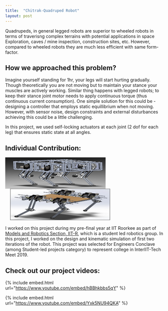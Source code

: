 ```yaml
---
title:  "Chitrak-Quadruped Robot"
layout: post
---
```


Quadrupeds, in general legged robots are superior to wheeled robots in terms of traverisng complex terrains with potential applications in space Exploration, caves / mine inspection, construction sites, etc. However, compared to wheeled robots they are much less efficient with same form-factor. 



## How we approached this problem?
Imagine yourself standing for 1hr, your legs will start hurting gradually. Though theoretically you are not moving but to maintain your stance your muscles are actively working. Similar thing happens with legged robots; to keep their stance joint motor needs to apply continuous torque (thus continuous current consumption). One simple solution for this could be - designing a controller that employs static equillibrium when not moving. However, with sensor noise, design constraints and external disturbances achieving this could be a little challenging.

In this project, we used self-locking actuators at each joint (2 dof for each leg) that ensures static state at all angles.

## Individual Contribution:
<img align="left" width="320px" height="100px" src="/assets/Chitrak_Iteration_1.png" style="padding-right: 15px;">

<img width="320px" height="100px" src="/assets/Chitrak_Iteration_2.png" style="padding-left: 15px;">

I worked on this project during my pre-final year at IIT Roorkee as part of [Models and Robotics Section, IIT-R](https://mars.iitr.ac.in/), which is a student led robotics group. In this project, I worked on the design and kinematic simulation of first two iterations of the robot. This project was selected for Engineers Conclave (among Student-led projects category) to represent college in InterIIT-Tech Meet 2019.

## Check out our project videos:

{% include embed.html url="https://www.youtube.com/embed/hBBhkbbs5qY" %}

{% include embed.html url="https://www.youtube.com/embed/Yxk5NU94QKA" %}

